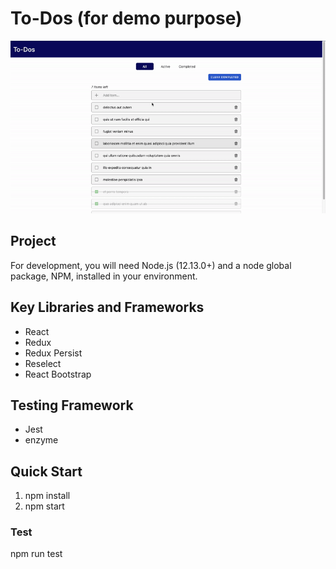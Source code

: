 # To-Dos (for demo purpose)

<p align="center">
  <img width="auto" height="auto" src="./todos__demo.gif">
</p>


## Project
For development, you will need Node.js (12.13.0+) and a node global package, NPM, installed in your environment.


## Key Libraries and Frameworks
- React
- Redux
- Redux Persist
- Reselect
- React Bootstrap


## Testing Framework
- Jest
- enzyme


## Quick Start
1. npm install
2. npm start


### Test
npm run test